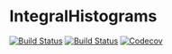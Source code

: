 # IntegralHistograms

[![Build Status](https://travis-ci.com/zygmuntszpak/IntegralHistograms.jl.svg?branch=master)](https://travis-ci.com/zygmuntszpak/IntegralHistograms.jl)
[![Build Status](https://ci.appveyor.com/api/projects/status/github/zygmuntszpak/IntegralHistograms.jl?svg=true)](https://ci.appveyor.com/project/zygmuntszpak/IntegralHistograms-jl)
[![Codecov](https://codecov.io/gh/zygmuntszpak/IntegralHistograms.jl/branch/master/graph/badge.svg)](https://codecov.io/gh/zygmuntszpak/IntegralHistograms.jl)
